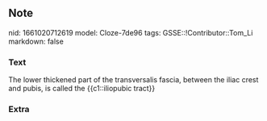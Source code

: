 ## Note
nid: 1661020712619
model: Cloze-7de96
tags: GSSE::!Contributor::Tom_Li
markdown: false

### Text
<div>
  The lower thickened part of the transversalis fascia, between the
  iliac crest and pubis, is called the {{c1::iliopubic tract}}
</div>

### Extra

